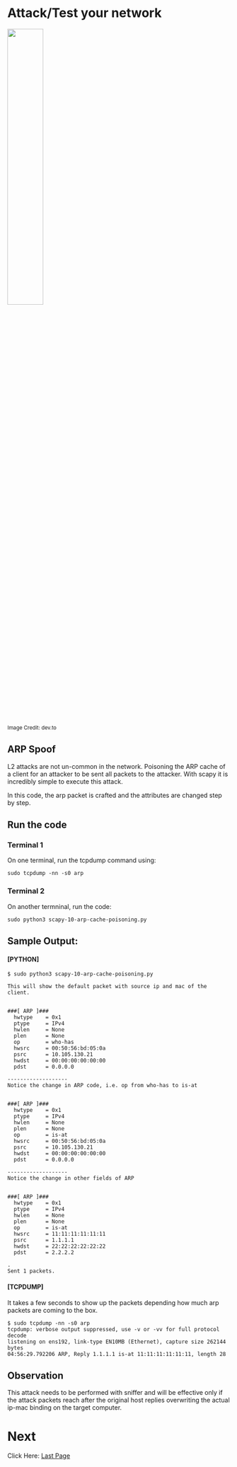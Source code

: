 # Attack/Test your network

<p align="left">
<img src="https://user-images.githubusercontent.com/17419002/171995583-fd060cfa-c17a-40f9-8f25-58006e7e06b5.png" width="40%" height="40%" />

<sub>Image Credit: dev.to</sub>
  
</p>


## ARP Spoof

L2 attacks are not un-common in the network. Poisoning the ARP cache of a client for an attacker to be sent all packets to the attacker. With scapy it is incredibly simple to execute this attack.

In this code, the arp packet is crafted and the attributes are changed step by step.

## Run the code

### Terminal 1
On one terminal, run the tcpdump command using:

```
sudo tcpdump -nn -s0 arp
```

### Terminal 2

On another termninal, run the code:

```
sudo python3 scapy-10-arp-cache-poisoning.py
```


## Sample Output:


#### [PYTHON]
```
$ sudo python3 scapy-10-arp-cache-poisoning.py

This will show the default packet with source ip and mac of the client.


###[ ARP ]###
  hwtype    = 0x1
  ptype     = IPv4
  hwlen     = None
  plen      = None
  op        = who-has
  hwsrc     = 00:50:56:bd:05:0a
  psrc      = 10.105.130.21
  hwdst     = 00:00:00:00:00:00
  pdst      = 0.0.0.0

-------------------
Notice the change in ARP code, i.e. op from who-has to is-at


###[ ARP ]###
  hwtype    = 0x1
  ptype     = IPv4
  hwlen     = None
  plen      = None
  op        = is-at
  hwsrc     = 00:50:56:bd:05:0a
  psrc      = 10.105.130.21
  hwdst     = 00:00:00:00:00:00
  pdst      = 0.0.0.0

-------------------
Notice the change in other fields of ARP


###[ ARP ]###
  hwtype    = 0x1
  ptype     = IPv4
  hwlen     = None
  plen      = None
  op        = is-at
  hwsrc     = 11:11:11:11:11:11
  psrc      = 1.1.1.1
  hwdst     = 22:22:22:22:22:22
  pdst      = 2.2.2.2

.
Sent 1 packets.
```

#### [TCPDUMP]

It takes a few seconds to show up the packets depending how much arp packets are coming to the box.

```
$ sudo tcpdump -nn -s0 arp
tcpdump: verbose output suppressed, use -v or -vv for full protocol decode
listening on ens192, link-type EN10MB (Ethernet), capture size 262144 bytes
04:56:29.792206 ARP, Reply 1.1.1.1 is-at 11:11:11:11:11:11, length 28
```

## Observation

This attack needs to be performed with sniffer and will be effective only if the attack packets reach after the original host replies overwriting the actual ip-mac binding on the target computer.

# Next
Click Here: [Last Page](FIN.md)
